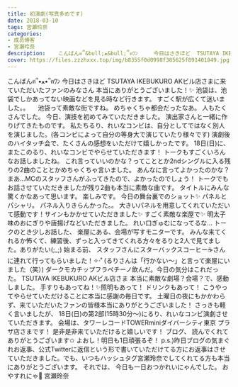 ```yaml
---
title: 初演劇(写真多めです)
date: 2018-03-10
tags: 宮瀬玲奈
categories: 
- 成员博客
- 宮瀬玲奈
description:    こんばんฅ՞&bull;ﻌ&bull;՞ฅﾜﾝ     今日はさきほど  TSUTAYA IKEBUKURO AKビル店さまに来ていただいたファンのみなさん  本当にありがとうございました！✨    池袋は、池袋でしかあってない映画などを見る時な...
cover: https://files.zzzhxxx.top/img/b8355f0d0998f385625f891401849.jpg 
---
```


   こんばんฅ՞•ﻌ•՞ฅﾜﾝ     今日はさきほど  TSUTAYA IKEBUKURO AKビル店さまに来ていただいたファンのみなさん  本当にありがとうございました！✨    池袋は、池袋でしかあってない映画などを見る時など行きます。  すごく駅が広くて迷いました。。     池袋って素敵な街ですね。   めちゃくちゃ都会だったなあ。  人もたくさんでした。          今日、演技を初めてみていただきました。   演出家さんと一緒に作りげてきたものです。    私たちるり、れいなコンビは、自分としてではなく別人を演じました。(各コンビによって自分の等身大で演じていたり様々です)     演劇後のハイタッチ会で、たくさんの感想をいただけて嬉しかったです。       18日(日)に、またこのるり、れいなコンビでやらせていただきます！                 トークもすごくいろんなお話しましたね。    これ言っていいのかな？ってこととか2ndシングルに入る残りの2曲のこととかめちゃくちゃ言いました。    あんなに言ってよかったのかな？  まあ...MCのスタッフさんがふってきたので、よかったのでしょう！       トークでもお話させていただきましたが残り2曲も本当に素敵な曲です。  タイトルにみんな驚くかなあって思います。  楽しみです。       今日の舞台裏でのショット✨           パネルとパシャリ。  パネル入りきらんかった。。  大きいパネルを用意してくれていただいて感動です！サインもかかせていただきました✨               すごく素敵な楽屋で✨  明太子味のおにぎりや唐揚げなどいただきました。   れい口ぎゅむになってるな...          トークのとき少しお話した、 楽屋にある、会場が写すモニターです。  みんな来てくれるか怖くて、練習後、ずっと入ってきてくれる方々をるりと2人で見てました。ありがたい(;_;)            始まる前、 スタッフさんにスターバックスコーヒー☕️さんに連れて行ってもらいました！✧‧˚  (るりさんは「行かない～」と言って楽屋にいました（笑）)  ダークモカチップフラペチーノ飲んだ。今日の気分はこれだった。            TSUTAYA IKEBUKURO AKビル店さま 本当に素敵な劇場？会場？で、感動しました。  手すりもあってね！✨照明もあって！  ドリンクもあって！   こうやってやらせていただけることに本当に感謝の毎日です。              土曜日の夜にもかかわらず、来ていただいたファンの皆様本当にありがとうございました！        さっきも軽く言いましたが、   18日(日)の第2部(15時30分～)にるり、れいなコンビ演劇させていただきます。   会場は、タワーレコードTOWERminiダイバーシティ東京 プラザ店さまです！      是非是非来ていただけると嬉しいです！            ブログ、 読んでくれてありがとうございます✩   よおし！明日も1日頑張るぞ！     p.s.)昨日ブログの気まぐれお返事、公式Twitterに返信という形で書いていただけてる方にお返事はさせていただきました。でも、いつもハッシュタグ宮瀬玲奈でしてくれてる方も本当にありがとうございます。     それでは、 今日も一日おつかれいにゃんでした。   おやすれにゃ💓     宮瀬玲奈


